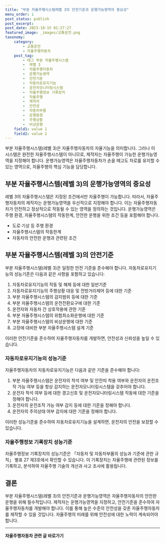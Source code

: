 ```yaml
---
title: "부분 자율주행시스템레벨 3의 안전기준과 운행가능영역의 중요성"
menu_order: 1
post_status: publish
post_excerpt: 
post_date: 2023-10-15 01:27:27
featured_image: _images/교통운전.png
taxonomy:
    category:
        - 교통운전
        - 자율주행자동차
    post_tag:
        - 태그 부분 자율주행시스템
        -  레벨 3
        -  자율주행자동차
        -  운행가능영역
        -  안전기준
        -  자동차로유지기능
        -  운전자모니터링시스템
        -  자율주행정보 기록장치
        -  자율주행
        -  제작자
        -  안전성
        -  자동차부품
        -  운행환경
        -  주행상황
        -  비상운행
    field1: value 1
    field2: value 2
---
```




부분 자율주행시스템(레벨 3)은 자율주행자동차의 자율기능을 의미합니다. 그러나 이 시스템은 완전한 자율주행시스템이 아니므로, 제작자는 자율주행이 가능한 운행가능영역을 지정해야 합니다. 운행가능영역은 자율주행자동차가 손을 떼고도 차로를 유지할 수 있는 영역으로, 자율주행의 핵심 기능을 담당합니다.

## 부분 자율주행시스템(레벨 3)의 운행가능영역의 중요성

레벨 3의 자율주행시스템은 지정된 조건에서만 자율주행이 가능합니다. 따라서, 자율주행자동차의 제작자는 운행가능영역을 우선적으로 지정해야 합니다. 이는 자율주행자동차가 안전하고 정상적으로 작동될 수 있는 영역을 정의하는 것입니다. 운행가능영역은 주행 환경, 자율주행시스템의 작동한계, 안전한 운행을 위한 조건 등을 포함해야 합니다.

- 도로·기상 등 주행 환경
- 자율주행시스템의 작동한계
- 자동차의 안전한 운행과 관련된 조건

## 부분 자율주행시스템(레벨 3)의 안전기준

부분 자율주행시스템(레벨 3)은 일정한 안전 기준을 준수해야 합니다. 자동차로유지기능의 성능기준은 다음과 같은 사항을 포함하고 있습니다:

1. 자동차로유지기능의 작동 및 해제 등에 대한 일반기준
2. 자동차로유지기능의 주행상황 대응 및 전방거리제어 등에 대한 기준
3. 부분 자율주행시스템의 감지범위 등에 대한 기준
4. 부분 자율주행시스템의 운전전환요구에 대한 기준
5. 운전자와 자동차 간 상호작용에 관한 기준
6. 부분 자율주행시스템의 위험최소화운행에 대한 기준
7. 부분 자율주행시스템의 비상운행에 대한 기준
8. 고장에 대비한 부분 자율주행시스템 설계 기준

이러한 안전기준을 준수하여 자율주행자동차를 개발하면, 안전성과 신뢰성을 높일 수 있습니다.

### 자동차로유지기능의 성능기준

자율주행자동차의 자동차로유지기능은 다음과 같은 기준을 준수해야 합니다:

1. 부분 자율주행시스템은 운전자의 착석 여부 및 안전띠 착용 여부와 운전자의 운전조작 가능 여부 등을 항상 감지하는 운전자모니터링시스템을 갖추어야 합니다.
2. 운전자 착석 여부 등에 대한 경고신호 및 운전자모니터링시스템 작동에 대한 기준을 정해야 합니다.
3. 운전자의 운전조작 가능 여부 감지 등에 대한 기준을 정해야 합니다.
4. 운전자의 주의상태 여부 감지에 대한 기준을 정해야 합니다.

이러한 성능기준을 준수하여 자동차로유지기능을 설계하면, 운전자의 안전을 보장할 수 있습니다.

### 자율주행정보 기록장치 성능기준

자율주행정보 기록장치의 성능기준은 「자동차 및 자동차부품의 성능과 기준에 관한 규칙」 별표 27 제3호에서 확인할 수 있습니다. 이 기록장치는 자율주행에 관련된 정보를 기록하고, 분석하여 자율주행 기술의 개선과 사고 조사에 활용됩니다.

## 결론

부분 자율주행시스템(레벨 3)의 안전기준과 운행가능영역은 자율주행자동차의 안전한 운행을 위해 필수적입니다. 제작자는 운행가능영역을 지정하고, 안전기준을 준수하여 자율주행자동차를 개발해야 합니다. 이를 통해 높은 수준의 안전성을 갖춘 자율주행자동차를 제작할 수 있을 것입니다. 자율주행의 미래를 위해 안전성에 대한 노력이 계속되어야 합니다.











<!-- wp:separator -->
<hr class="wp-block-separator has-alpha-channel-opacity"/>
<!-- /wp:separator -->

<!-- wp:group {"backgroundColor":"base","layout":{"type":"constrained"}} -->
<div class="wp-block-group has-base-background-color has-background"><!-- wp:paragraph {"align":"center","fontSize":"large"} -->
<p class="has-text-align-center has-large-font-size"><strong>자율주행자동차 관련 글 바로가기</strong></p>
<!-- /wp:paragraph -->


<!-- wp:latest-posts
{"categories":[{"id":2136,"count":19,"description":"","link":"https://uknowlaw.com/category/%ec%9e%90%ec%9c%a8%ec%a3%bc%ed%96%89%ec%9e%90%eb%8f%99%ec%b0%a8/","name":"자율주행자동차","slug":"자율주행자동차","taxonomy":"category","parent":0,"meta":[],"_links":{"self":[{"href":"https://uknowlaw.com/wp-json/wp/v2/categories/2136"}],"collection":[{"href":"https://uknowlaw.com/wp-json/wp/v2/categories"}],"about":[{"href":"https://uknowlaw.com/wp-json/wp/v2/taxonomies/category"}],"wp:post_type":[{"href":"https://uknowlaw.com/wp-json/wp/v2/posts?categories=2136"}],"curies":[{"name":"wp","href":"https://api.w.org/{rel}","templated":true}]}}],"postsToShow":100,"excerptLength":28,"postLayout":"grid","columns":2,"featuredImageAlign":"left","featuredImageSizeSlug":"large","fontSize":"medium"} /--></div>
<!-- /wp:group -->